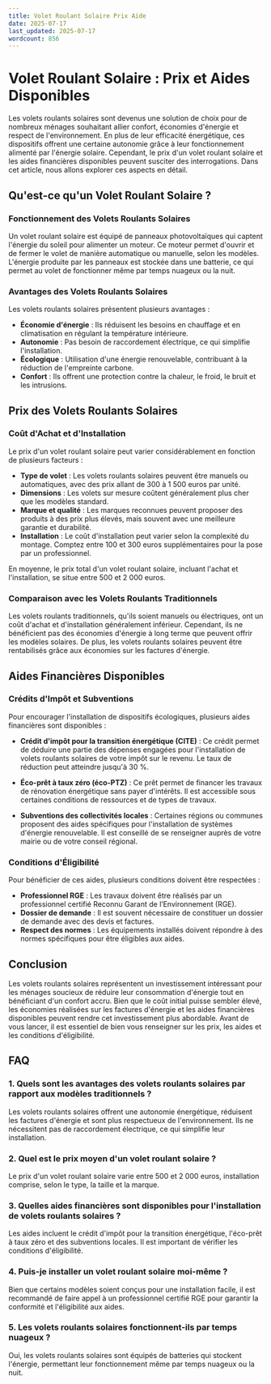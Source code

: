 ```yaml
---
title: Volet Roulant Solaire Prix Aide
date: 2025-07-17
last_updated: 2025-07-17
wordcount: 856
---
```


# Volet Roulant Solaire : Prix et Aides Disponibles

Les volets roulants solaires sont devenus une solution de choix pour de nombreux ménages souhaitant allier confort, économies d'énergie et respect de l'environnement. En plus de leur efficacité énergétique, ces dispositifs offrent une certaine autonomie grâce à leur fonctionnement alimenté par l'énergie solaire. Cependant, le prix d'un volet roulant solaire et les aides financières disponibles peuvent susciter des interrogations. Dans cet article, nous allons explorer ces aspects en détail.

## Qu'est-ce qu'un Volet Roulant Solaire ?

### Fonctionnement des Volets Roulants Solaires

Un volet roulant solaire est équipé de panneaux photovoltaïques qui captent l'énergie du soleil pour alimenter un moteur. Ce moteur permet d'ouvrir et de fermer le volet de manière automatique ou manuelle, selon les modèles. L'énergie produite par les panneaux est stockée dans une batterie, ce qui permet au volet de fonctionner même par temps nuageux ou la nuit.

### Avantages des Volets Roulants Solaires

Les volets roulants solaires présentent plusieurs avantages :

- **Économie d'énergie** : Ils réduisent les besoins en chauffage et en climatisation en régulant la température intérieure.
- **Autonomie** : Pas besoin de raccordement électrique, ce qui simplifie l'installation.
- **Écologique** : Utilisation d'une énergie renouvelable, contribuant à la réduction de l'empreinte carbone.
- **Confort** : Ils offrent une protection contre la chaleur, le froid, le bruit et les intrusions.

## Prix des Volets Roulants Solaires

### Coût d'Achat et d'Installation

Le prix d'un volet roulant solaire peut varier considérablement en fonction de plusieurs facteurs :

- **Type de volet** : Les volets roulants solaires peuvent être manuels ou automatiques, avec des prix allant de 300 à 1 500 euros par unité.
- **Dimensions** : Les volets sur mesure coûtent généralement plus cher que les modèles standard.
- **Marque et qualité** : Les marques reconnues peuvent proposer des produits à des prix plus élevés, mais souvent avec une meilleure garantie et durabilité.
- **Installation** : Le coût d'installation peut varier selon la complexité du montage. Comptez entre 100 et 300 euros supplémentaires pour la pose par un professionnel.

En moyenne, le prix total d'un volet roulant solaire, incluant l'achat et l'installation, se situe entre 500 et 2 000 euros.

### Comparaison avec les Volets Roulants Traditionnels

Les volets roulants traditionnels, qu'ils soient manuels ou électriques, ont un coût d'achat et d'installation généralement inférieur. Cependant, ils ne bénéficient pas des économies d'énergie à long terme que peuvent offrir les modèles solaires. De plus, les volets roulants solaires peuvent être rentabilisés grâce aux économies sur les factures d'énergie.

## Aides Financières Disponibles

### Crédits d'Impôt et Subventions

Pour encourager l'installation de dispositifs écologiques, plusieurs aides financières sont disponibles :

- **Crédit d'impôt pour la transition énergétique (CITE)** : Ce crédit permet de déduire une partie des dépenses engagées pour l'installation de volets roulants solaires de votre impôt sur le revenu. Le taux de réduction peut atteindre jusqu'à 30 %.
  
- **Éco-prêt à taux zéro (éco-PTZ)** : Ce prêt permet de financer les travaux de rénovation énergétique sans payer d'intérêts. Il est accessible sous certaines conditions de ressources et de types de travaux.

- **Subventions des collectivités locales** : Certaines régions ou communes proposent des aides spécifiques pour l'installation de systèmes d'énergie renouvelable. Il est conseillé de se renseigner auprès de votre mairie ou de votre conseil régional.

### Conditions d'Éligibilité

Pour bénéficier de ces aides, plusieurs conditions doivent être respectées :

- **Professionnel RGE** : Les travaux doivent être réalisés par un professionnel certifié Reconnu Garant de l’Environnement (RGE).
- **Dossier de demande** : Il est souvent nécessaire de constituer un dossier de demande avec des devis et factures.
- **Respect des normes** : Les équipements installés doivent répondre à des normes spécifiques pour être éligibles aux aides.

## Conclusion

Les volets roulants solaires représentent un investissement intéressant pour les ménages soucieux de réduire leur consommation d'énergie tout en bénéficiant d'un confort accru. Bien que le coût initial puisse sembler élevé, les économies réalisées sur les factures d'énergie et les aides financières disponibles peuvent rendre cet investissement plus abordable. Avant de vous lancer, il est essentiel de bien vous renseigner sur les prix, les aides et les conditions d'éligibilité.

## FAQ

### 1. Quels sont les avantages des volets roulants solaires par rapport aux modèles traditionnels ?

Les volets roulants solaires offrent une autonomie énergétique, réduisent les factures d'énergie et sont plus respectueux de l'environnement. Ils ne nécessitent pas de raccordement électrique, ce qui simplifie leur installation.

### 2. Quel est le prix moyen d'un volet roulant solaire ?

Le prix d'un volet roulant solaire varie entre 500 et 2 000 euros, installation comprise, selon le type, la taille et la marque.

### 3. Quelles aides financières sont disponibles pour l'installation de volets roulants solaires ?

Les aides incluent le crédit d'impôt pour la transition énergétique, l'éco-prêt à taux zéro et des subventions locales. Il est important de vérifier les conditions d'éligibilité.

### 4. Puis-je installer un volet roulant solaire moi-même ?

Bien que certains modèles soient conçus pour une installation facile, il est recommandé de faire appel à un professionnel certifié RGE pour garantir la conformité et l'éligibilité aux aides.

### 5. Les volets roulants solaires fonctionnent-ils par temps nuageux ?

Oui, les volets roulants solaires sont équipés de batteries qui stockent l'énergie, permettant leur fonctionnement même par temps nuageux ou la nuit.